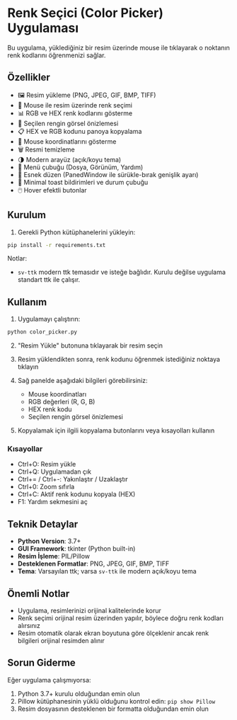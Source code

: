 # Renk Seçici (Color Picker) Uygulaması

Bu uygulama, yüklediğiniz bir resim üzerinde mouse ile tıklayarak o noktanın renk kodlarını öğrenmenizi sağlar.

## Özellikler

- 🖼️ Resim yükleme (PNG, JPEG, GIF, BMP, TIFF)
- 🎯 Mouse ile resim üzerinde renk seçimi
- 📊 RGB ve HEX renk kodlarını gösterme
- 🎨 Seçilen rengin görsel önizlemesi
- 📋 HEX ve RGB kodunu panoya kopyalama
- 📍 Mouse koordinatlarını gösterme
- 🗑️ Resmi temizleme
- 🌗 Modern arayüz (açık/koyu tema)
- 🧭 Menü çubuğu (Dosya, Görünüm, Yardım)
- 🧩 Esnek düzen (PanedWindow ile sürükle-bırak genişlik ayarı)
- 🔔 Minimal toast bildirimleri ve durum çubuğu
- 🖱️ Hover efektli butonlar

## Kurulum

1. Gerekli Python kütüphanelerini yükleyin:
```bash
pip install -r requirements.txt
```

Notlar:
- `sv-ttk` modern ttk temasıdır ve isteğe bağlıdır. Kurulu değilse uygulama standart ttk ile çalışır.

## Kullanım

1. Uygulamayı çalıştırın:
```bash
python color_picker.py
```

2. "Resim Yükle" butonuna tıklayarak bir resim seçin

3. Resim yüklendikten sonra, renk kodunu öğrenmek istediğiniz noktaya tıklayın

4. Sağ panelde aşağıdaki bilgileri görebilirsiniz:
   - Mouse koordinatları
   - RGB değerleri (R, G, B)
   - HEX renk kodu
   - Seçilen rengin görsel önizlemesi

5. Kopyalamak için ilgili kopyalama butonlarını veya kısayolları kullanın

### Kısayollar
- Ctrl+O: Resim yükle
- Ctrl+Q: Uygulamadan çık
- Ctrl+= / Ctrl+-: Yakınlaştır / Uzaklaştır
- Ctrl+0: Zoom sıfırla
- Ctrl+C: Aktif renk kodunu kopyala (HEX)
- F1: Yardım sekmesini aç

## Teknik Detaylar

- **Python Version**: 3.7+
- **GUI Framework**: tkinter (Python built-in)
- **Resim İşleme**: PIL/Pillow
- **Desteklenen Formatlar**: PNG, JPEG, GIF, BMP, TIFF
 - **Tema**: Varsayılan ttk; varsa `sv-ttk` ile modern açık/koyu tema

## Önemli Notlar

- Uygulama, resimlerinizi orijinal kalitelerinde korur
- Renk seçimi orijinal resim üzerinden yapılır, böylece doğru renk kodları alırsınız
- Resim otomatik olarak ekran boyutuna göre ölçeklenir ancak renk bilgileri orijinal resimden alınır

## Sorun Giderme

Eğer uygulama çalışmıyorsa:

1. Python 3.7+ kurulu olduğundan emin olun
2. Pillow kütüphanesinin yüklü olduğunu kontrol edin: `pip show Pillow`
3. Resim dosyasının desteklenen bir formatta olduğundan emin olun
